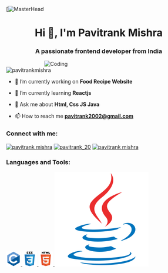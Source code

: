 [![MasterHead](https://repository-images.githubusercontent.com/588181932/e36ec678-7984-4cdd-8e4c-a3932772ff8e)
<h1 align="center">Hi 👋, I'm Pavitrank Mishra</h1>
<h3 align="center">A passionate frontend developer from India</h3>
<img align="right" alt="Coding" width="400" src="https://cdn.dribbble.com/users/1162077/screenshots/3848914/programmer.gif"

<p align="left"> <img src="https://komarev.com/ghpvc/?username=pavitrankmishra&label=Profile%20views&color=0e75b6&style=flat" alt="pavitrankmishra" /> </p>

- 🔭 I’m currently working on **Food Recipe Website**

- 🌱 I’m currently learning **Reactjs**

- 💬 Ask me about **Html, Css JS Java**

- 📫 How to reach me **pavitrank2002@gmail.com**

<h3 align="left">Connect with me:</h3>
<p align="left">
<a href="https://linkedin.com/in/pavitrank mishra" target="blank"><img align="center" src="https://raw.githubusercontent.com/rahuldkjain/github-profile-readme-generator/master/src/images/icons/Social/linked-in-alt.svg" alt="pavitrank mishra" height="30" width="40" /></a>
<a href="https://www.codechef.com/users/pavitrank_20" target="blank"><img align="center" src="https://cdn.jsdelivr.net/npm/simple-icons@3.1.0/icons/codechef.svg" alt="pavitrank_20" height="30" width="40" /></a>
<a href="https://www.hackerrank.com/pavitrank mishra" target="blank"><img align="center" src="https://raw.githubusercontent.com/rahuldkjain/github-profile-readme-generator/master/src/images/icons/Social/hackerrank.svg" alt="pavitrank mishra" height="30" width="40" /></a>
</p>

<h3 align="left">Languages and Tools:</h3>
<p align="left"> <a href="https://www.cprogramming.com/" target="_blank" rel="noreferrer"> <img src="https://raw.githubusercontent.com/devicons/devicon/master/icons/c/c-original.svg" alt="c" width="40" height="40"/> </a> <a href="https://www.w3schools.com/css/" target="_blank" rel="noreferrer"> <img src="https://raw.githubusercontent.com/devicons/devicon/master/icons/css3/css3-original-wordmark.svg" alt="css3" width="40" height="40"/> </a> <a href="https://www.w3.org/html/" target="_blank" rel="noreferrer"> <img src="https://raw.githubusercontent.com/devicons/devicon/master/icons/html5/html5-original-wordmark.svg" alt="html5" width="40" height="40"/> </a> <a href="https://www.java.com" target="_blank" rel="noreferrer"> <img src="https://raw.githubusercontent.com/devicons/devicon/master/icons/java/java-original.svg"
